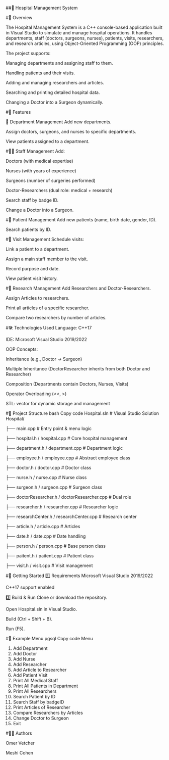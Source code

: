 ##🏥 Hospital Management System

#📌 Overview

The Hospital Management System is a C++ console-based application built in Visual Studio to simulate and manage hospital operations.
It handles departments, staff (doctors, surgeons, nurses), patients, visits, researchers, and research articles, using Object-Oriented Programming (OOP) principles.

The project supports:

Managing departments and assigning staff to them.

Handling patients and their visits.

Adding and managing researchers and articles.

Searching and printing detailed hospital data.

Changing a Doctor into a Surgeon dynamically.

#🎯 Features

🏢 Department Management
Add new departments.

Assign doctors, surgeons, and nurses to specific departments.

View patients assigned to a department.

#👩‍⚕️ Staff Management
Add:

Doctors (with medical expertise)

Nurses (with years of experience)

Surgeons (number of surgeries performed)

Doctor-Researchers (dual role: medical + research)

Search staff by badge ID.

Change a Doctor into a Surgeon.

#🧍 Patient Management
Add new patients (name, birth date, gender, ID).

Search patients by ID.

#📅 Visit Management
Schedule visits:

Link a patient to a department.

Assign a main staff member to the visit.

Record purpose and date.

View patient visit history.

#🔬 Research Management
Add Researchers and Doctor-Researchers.

Assign Articles to researchers.

Print all articles of a specific researcher.

Compare two researchers by number of articles.

#🛠 Technologies Used
Language: C++17

IDE: Microsoft Visual Studio 2019/2022

OOP Concepts:

Inheritance (e.g., Doctor → Surgeon)

Multiple Inheritance (DoctorResearcher inherits from both Doctor and Researcher)

Composition (Departments contain Doctors, Nurses, Visits)

Operator Overloading (<<, >)

STL: vector for dynamic storage and management

#📂 Project Structure
bash
Copy code
Hospital.sln                      # Visual Studio Solution
Hospital/

 ├── main.cpp                      # Entry point & menu logic
 
 ├── hospital.h / hospital.cpp     # Core hospital management
 
 ├── department.h / department.cpp # Department logic
 
 ├── employee.h / employee.cpp     # Abstract employee class
 
 ├── doctor.h / doctor.cpp         # Doctor class
 
 ├── nurse.h / nurse.cpp           # Nurse class
 
 ├── surgeon.h / surgeon.cpp       # Surgeon class
 
 ├── doctorResearcher.h / doctorResearcher.cpp # Dual role
 
 ├── researcher.h / researcher.cpp # Researcher logic
 
 ├── researchCenter.h / researchCenter.cpp     # Research center
 
 ├── article.h / article.cpp       # Articles
 
 ├── date.h / date.cpp             # Date handling
 
 ├── person.h / person.cpp         # Base person class
 
 ├── paitent.h / paitent.cpp       # Patient class
 
 ├── visit.h / visit.cpp           # Visit management
 
#🚀 Getting Started
1️⃣ Requirements
Microsoft Visual Studio 2019/2022

C++17 support enabled

2️⃣ Build & Run
Clone or download the repository.

Open Hospital.sln in Visual Studio.

Build (Ctrl + Shift + B).

Run (F5).

#📖 Example Menu
pgsql
Copy code
Menu
1. Add Department
2. Add Doctor
3. Add Nurse
4. Add Researcher
5. Add Article to Researcher
6. Add Patient Visit
7. Print All Medical Staff
8. Print All Patients in Department
9. Print All Researchers
10. Search Patient by ID
11. Search Staff by badgeID
12. Print Articles of Researcher
13. Compare Researchers by Articles
14. Change Doctor to Surgeon
15. Exit

#👩‍💻 Authors

Omer Vetcher

Meshi Cohen
